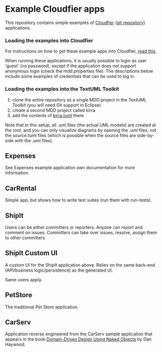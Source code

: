 Example Cloudfier apps
================================================================================

This repository contains simple examples of [Cloudfier](http://cloudfier.com) ([git repository](http://github.com/abstratt/cloudfier)) applications.

### Loading the examples into Cloudfier

For instructions on how to get these example apps into Cloudfier, 
[read this](http://cloudfier.com/doc/creating/examples/).

When running these applications, it is usually possible to login as user 'guest' 
(no password), except if the application does not support anonymous login (check 
the mdd.properties file). The descriptions below include some examples of credentials
that can be used to log in.

### Loading the examples into the TextUML Toolkit

1. clone the entire repository as a single MDD project in the TextUML Toolkit (you will need Git support in Eclipse)
2. create a second MDD project called kirra
3. add the contents of [kirra.tuml](https://github.com/abstratt/cloudfier/blob/master/kirra-mdd/com.abstratt.kirra.mdd.core/models/kirra.tuml) there

Note that in this setup, all .uml files (the actual UML models) are created at the root, and you can only visualize diagrams by opening the .uml files, not the source.tuml files (which is possible when the source files are side-by-side with the .uml files).


Expenses
--------------------------------------------------------------------------------

See Expenses example application own documentation for more information.

CarRental
--------------------------------------------------------------------------------
Simple app, but shows how to write test suites (run them with run-tests).

ShipIt
--------------------------------------------------------------------------------

Users can be either committers or reporters. Anyone can report and comment on issues. 
Committers can take over issues, resolve, assign them to other committers.

ShipIt Custom UI
--------------------------------------------------------------------------------

A custom UI for the ShipIt application above. Relies on the same back-end (API/business logic/persistence) as the generated UI.

Same users apply.

PetStore
--------------------------------------------------------------------------------

The traditional Pet Store application.

CarServ
--------------------------------------------------------------------------------

Application reverse engineered from the CarServ sample application that appears in the book 
[Domain-Driven Design Using Naked Objects](http://pragprog.com/book/dhnako/domain-driven-design-using-naked-objects) by Dan Haywood.

